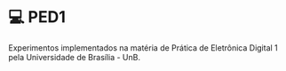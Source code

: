 # :computer: PED1
Experimentos implementados na matéria de Prática de Eletrônica Digital 1 pela Universidade de Brasília - UnB.
